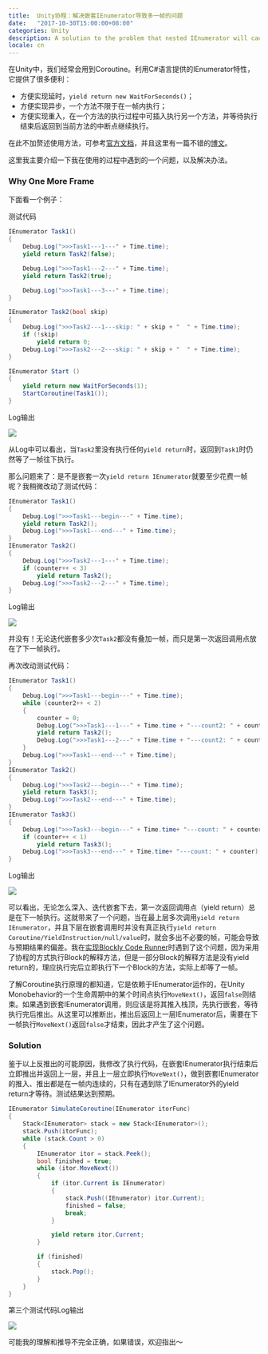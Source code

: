 ```yaml
---
title:  Unity协程：解决嵌套IEnumerator导致多一帧的问题
date:   "2017-10-30T15:00:00+08:00"
categories: Unity
description: A solution to the problem that nested IEnumerator will cause Unity Couroutine to run one more frame.
locale: cn
---
```




在Unity中，我们经常会用到Coroutine。利用C#语言提供的IEnumerator特性，它提供了很多便利：

* 方便实现延时，`yield return new WaitForSeconds()`；
* 方便实现异步，一个方法不限于在一帧内执行；
* 方便实现重入，在一个方法的执行过程中可插入执行另一个方法，并等待执行结束后返回到当前方法的中断点继续执行。

在此不加赘述使用方法，可参考[官方文档](https://docs.unity3d.com/Manual/Coroutines.html)，并且这里有一篇不错的[博文](https://www.alanzucconi.com/2017/02/15/nested-coroutines-in-unity/)。

这里我主要介绍一下我在使用的过程中遇到的一个问题，以及解决办法。

### Why One More Frame

下面看一个例子：

测试代码

```c#
IEnumerator Task1()
{		
    Debug.Log(">>>Task1---1---" + Time.time);
    yield return Task2(false);

    Debug.Log(">>>Task1---2---" + Time.time);
    yield return Task2(true);

    Debug.Log(">>>Task1---3---" + Time.time);
}

IEnumerator Task2(bool skip)
{
    Debug.Log(">>>Task2---1---skip: " + skip + "  " + Time.time);
    if (!skip)
        yield return 0;
    Debug.Log(">>>Task2---2---skip: " + skip + "  " + Time.time);
}

IEnumerator Start () 
{
    yield return new WaitForSeconds(1);
    StartCoroutine(Task1());
}
```

Log输出

![](/blog/assets/img-coroutine/Log1.png)

从Log中可以看出，当`Task2`里没有执行任何`yield return`时，返回到`Task1`时仍然等了一帧往下执行。

那么问题来了：是不是嵌套一次`yield return IEnumerator`就要至少花费一帧呢？我稍微改动了测试代码：

```c#
IEnumerator Task1()
{
    Debug.Log(">>>Task1---begin---" + Time.time);
    yield return Task2();
    Debug.Log(">>>Task1---end---" + Time.time);
}
IEnumerator Task2()
{
    Debug.Log(">>>Task2---1---" + Time.time);
    if (counter++ < 3)
        yield return Task2();
    Debug.Log(">>>Task2---2---" + Time.time);
}
```

Log输出

![](/blog/assets/img-coroutine/Log2.png)

并没有！无论迭代嵌套多少次`Task2`都没有叠加一帧，而只是第一次返回调用点放在了下一帧执行。

再次改动测试代码：

```c#
IEnumerator Task1()
{
    Debug.Log(">>>Task1---begin---" + Time.time);
    while (counter2++ < 2)
    {
        counter = 0;
        Debug.Log(">>>Task1---1---" + Time.time + "---count2: " + counter2);
        yield return Task2();
        Debug.Log(">>>Task1---2---" + Time.time + "---count2: " + counter2);
    }	
    Debug.Log(">>>Task1---end---" + Time.time);
}
IEnumerator Task2()
{
    Debug.Log(">>>Task2---begin---" + Time.time);
    yield return Task3();
    Debug.Log(">>>Task2---end---" + Time.time);
}
IEnumerator Task3()
{
    Debug.Log(">>>Task3---begin---" + Time.time+ "---count: " + counter);
    if (counter++ < 1)
        yield return Task3();
    Debug.Log(">>>Task3---end---" + Time.time+ "---count: " + counter);
}
```

Log输出

![](/blog/assets/img-coroutine/Log3.png)

可以看出，无论怎么深入、迭代嵌套下去，第一次返回调用点（yield return）总是在下一帧执行。这就带来了一个问题，当在最上层多次调用`yield return IEnumerator`，并且下层在嵌套调用时并没有真正执行`yield return Coroutine/YieldInstruction/null/value`时，就会多出不必要的帧，可能会导致与预期结果的偏差。我在[实现Blockly Code Runner]({%POST_URL%}/2017-10-22-blockly-three)时遇到了这个问题，因为采用了协程的方式执行Block的解释方法，但是一部分Block的解释方法是没有yield return的，理应执行完后立即执行下一个Block的方法，实际上却等了一帧。

了解Coroutine执行原理的都知道，它是依赖于IEnumerator运作的，在Unity Monobehavior的一个生命周期中的某个时间点执行`MoveNext()`，返回`false`则结束。如果遇到嵌套IEnumerator调用，则应该是将其推入栈顶，先执行嵌套，等待执行完后推出。从这里可以推断出，推出后返回上一层IEnumerator后，需要在下一帧执行`MoveNext()`返回`false`才结束，因此才产生了这个问题。



### Solution

鉴于以上反推出的可能原因，我修改了执行代码，在嵌套IEnumerator执行结束后立即推出并返回上一层，并且上一层立即执行`MoveNext()`，做到嵌套IEnumerator的推入、推出都是在一帧内连续的，只有在遇到除了IEnumerator外的yield return才等待。测试结果达到预期。

```c#
IEnumerator SimulateCoroutine(IEnumerator itorFunc)
{
    Stack<IEnumerator> stack = new Stack<IEnumerator>();
    stack.Push(itorFunc);
    while (stack.Count > 0)
    {
        IEnumerator itor = stack.Peek();
        bool finished = true;
        while (itor.MoveNext())
        {
            if (itor.Current is IEnumerator)
            {
                stack.Push((IEnumerator) itor.Current);
                finished = false;
                break;
            }

            yield return itor.Current;
        }

        if (finished)
        {
            stack.Pop();
        }
    }
}
```

第三个测试代码Log输出

![](/blog/assets/img-coroutine/Log4.png)

可能我的理解和推导不完全正确，如果错误，欢迎指出～
